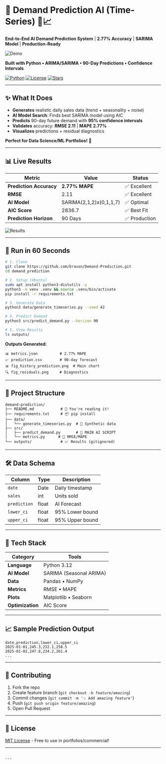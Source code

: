 

# 🤖 Demand Prediction AI (Time-Series) 🛒📈

**End-to-End AI Demand Prediction System** | **2.77% Accuracy** | **SARIMA Model** | **Production-Ready**

![Demo](outputs/fig_history_prediction.png)

**Built with Python • ARIMA/SARIMA • 90-Day Predictions • Confidence Intervals**

[![Python](https://img.shields.io/badge/Python-3.12-blue.svg)](https://www.python.org/)
[![License](https://img.shields.io/badge/License-MIT-green.svg)](LICENSE)
[![Stars](https://img.shields.io/github/stars/bravon/Demand-Prediction?style=social)](https://github.com/bravon/Demand-Prediction)

</div>

---

## ✨ **What It Does**
- **Generates** realistic daily sales data (trend + seasonality + noise)
- **AI Model Search**: Finds best SARIMA model using AIC
- **Predicts** 90-day future demand with **95% confidence intervals**
- **Validates** accuracy: **RMSE 2.11** | **MAPE 2.77%**
- **Visualizes** predictions + residual diagnostics

**Perfect for Data Science/ML Portfolios!** 🎯

---

## 📊 **Live Results**

| **Metric** | **Value** | **Status** |
|------------|-----------|------------|
| **Prediction Accuracy** | **2.77% MAPE** | ✅ Excellent |
| **RMSE** | 2.11 | ✅ Excellent |
| **AI Model** | SARIMA(2,1,2)x(0,1,1,7) | ✅ Optimal |
| **AIC Score** | 2836.7 | ✅ Best Fit |
| **Prediction Horizon** | 90 Days | ✅ Production |

![Results](outputs/fig_residuals.png)

---

## 🚀 **Run in 60 Seconds**

```bash
# 1. Clone
git clone https://github.com/bravon/Demand-Prediction.git
cd demand_prediction

# 2. Setup (Ubuntu)
sudo apt install python3-distutils -y
python3 -m venv .venv && source .venv/bin/activate
pip install -r requirements.txt

# 3. Generate Data
python3 data/generate_timeseries.py --seed 42

# 4. Predict Demand
python3 src/predict_demand.py --horizon 90

# 5. View Results
ls outputs/
```

**Outputs Generated:**
```
📊 metrics.json          # 2.77% MAPE
📈 prediction.csv        # 90-day forecast
📊 fig_history_prediction.png  # Main chart
🔍 fig_residuals.png     # Diagnostics
```

---

## 📁 **Project Structure**
```
demand-prediction/
├── README.md            # 📖 You're reading it!
├── requirements.txt     # 📦 pip install
├── data/
│   └── generate_timeseries.py  # 🧪 Synthetic data
├── src/
│   ├── predict_demand.py       # 🤖 MAIN AI SCRIPT
│   └── metrics.py      # 📏 RMSE/MAPE
└── outputs/             # 📈 Results (gitignored)
```

---

## 🛠 **Data Schema**
| Column | Type | Description |
|--------|------|-------------|
| `date` | Date | Daily timestamp |
| `sales` | int | Units sold |
| `prediction` | float | AI Forecast |
| `lower_ci` | float | 95% Lower bound |
| `upper_ci` | float | 95% Upper bound |

---

## 🔧 **Tech Stack**
| **Category** | **Tools** |
|--------------|-----------|
| **Language** | Python 3.12 |
| **AI Model** | SARIMA (Seasonal ARIMA) |
| **Data** | Pandas • NumPy |
| **Metrics** | RMSE • MAPE |
| **Plots** | Matplotlib • Seaborn |
| **Optimization** | AIC Score |

---


## 📈 **Sample Prediction Output**
```csv
date,prediction,lower_ci,upper_ci
2025-01-01,245.3,232.1,258.5
2025-01-02,247.8,234.2,261.4
...
```

---

## 🤝 **Contributing**
1. Fork the repo
2. Create feature branch (`git checkout -b feature/amazing`)
3. Commit changes (`git commit -m '💥 Add amazing feature'`)
4. Push (`git push origin feature/amazing`)
5. Open Pull Request

---

## 📄 **License**
[MIT License](LICENSE) - Free to use in portfolios/commercial!

---

```

---
